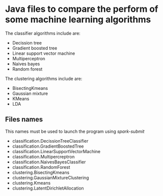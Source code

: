 # Java files to compare the perform of some machine learning algorithms

The classifier algorithms include are:

- Decission tree
- Gradient boosted tree
- Linear support vector machine
- Multiperceptron
- Naives bayes
- Random forest

The clustering algorithms include are:

- BisectingKmeans
- Gaussian mixture
- KMeans
- LDA

## Files names
This names must be used to launch the program using *spark-submit*
- classification.DecissionTreeClassifier
- classification.GradientBoostedTree
- classification.LinearSupportVectorMachine
- classification.Multipercreptron
- classification.NaivesBayesClassifier
- classification.RandomForest
- clustering.BisectingKmeans
- clustering.GaussianMixtureClustering
- clustering.Kmeans
- clustering.LatentDirichletAllocation
